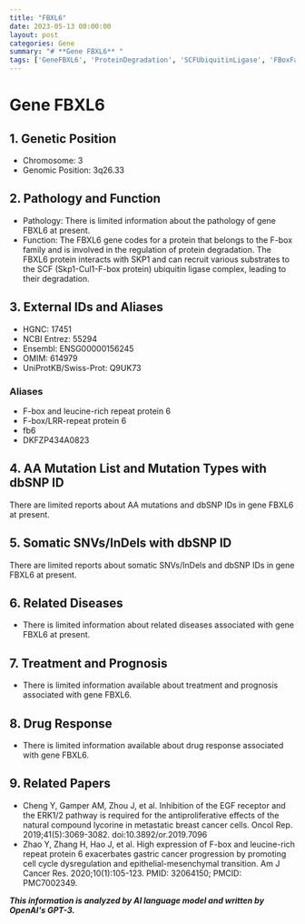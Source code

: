 ```yaml
---
title: "FBXL6"
date: 2023-05-13 00:00:00
layout: post
categories: Gene
summary: "# **Gene FBXL6** "
tags: ['GeneFBXL6', 'ProteinDegradation', 'SCFUbiquitinLigase', 'FBoxFamily', 'LimitedPathology', 'LimitedDiseaseAssociation', 'LimitedDrugResponse', 'LimitedMutationInformation']
---
```


# **Gene FBXL6** 

## 1. Genetic Position
- Chromosome: 3
- Genomic Position: 3q26.33

## 2. Pathology and Function
- Pathology: There is limited information about the pathology of gene FBXL6 at present.
- Function: The FBXL6 gene codes for a protein that belongs to the F-box family and is involved in the regulation of protein degradation. The FBXL6 protein interacts with SKP1 and can recruit various substrates to the SCF (Skp1-Cul1-F-box protein) ubiquitin ligase complex, leading to their degradation.

## 3. External IDs and Aliases
- HGNC: 17451
- NCBI Entrez: 55294
- Ensembl: ENSG00000156245
- OMIM: 614979
- UniProtKB/Swiss-Prot: Q9UK73
### Aliases
- F-box and leucine-rich repeat protein 6
- F-box/LRR-repeat protein 6
- fb6
- DKFZP434A0823

## 4. AA Mutation List and Mutation Types with dbSNP ID
There are limited reports about AA mutations and dbSNP IDs in gene FBXL6 at present.

## 5. Somatic SNVs/InDels with dbSNP ID
There are limited reports about somatic SNVs/InDels and dbSNP IDs in gene FBXL6 at present.

## 6. Related Diseases 
- There is limited information about related diseases associated with gene FBXL6 at present.

## 7. Treatment and Prognosis
- There is limited information available about treatment and prognosis associated with gene FBXL6.

## 8. Drug Response
- There is limited information available about drug response associated with gene FBXL6.

## 9. Related Papers
- Cheng Y, Gamper AM, Zhou J, et al. Inhibition of the EGF receptor and the ERK1/2 pathway is required for the antiproliferative effects of the natural compound lycorine in metastatic breast cancer cells. Oncol Rep. 2019;41(5):3069-3082. doi:10.3892/or.2019.7096
- Zhao Y, Zhang H, Hao J, et al. High expression of F-box and leucine-rich repeat protein 6 exacerbates gastric cancer progression by promoting cell cycle dysregulation and epithelial-mesenchymal transition. Am J Cancer Res. 2020;10(1):105-123. PMID: 32064150; PMCID: PMC7002349.

**_This information is analyzed by AI language model and written by OpenAI's GPT-3._**